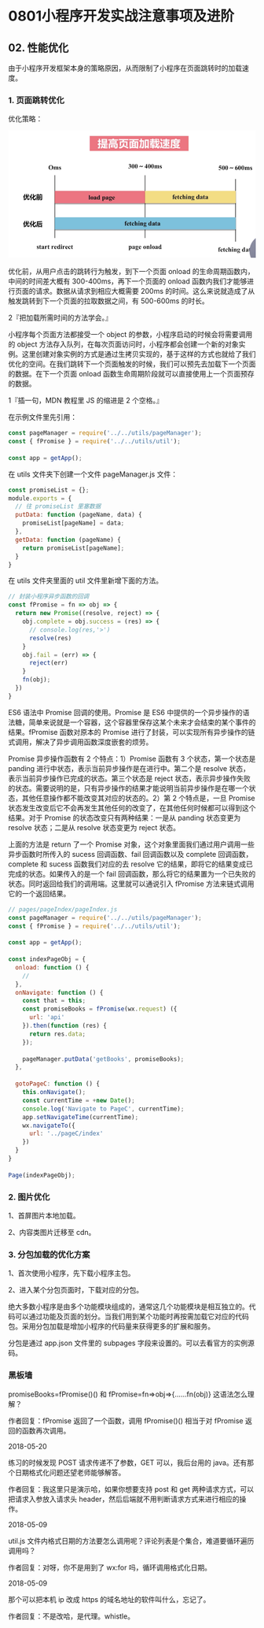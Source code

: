 # 0801小程序开发实战注意事项及进阶

## 02. 性能优化

由于小程序开发框架本身的策略原因，从而限制了小程序在页面跳转时的加载速度。

### 1. 页面跳转优化

优化策略：

![](./res/2019004.png)

优化前，从用户点击的跳转行为触发，到下一个页面 onload 的生命周期函数内，中间的时间差大概有 300-400ms，再下一个页面的 onload 函数内我们才能够进行页面的请求。数据从请求到相应大概需要 200ms 的时间。这么来说就造成了从触发跳转到下一个页面的拉取数据之间，有 500-600ms 的时长。

2『把加载所需时间的方法学会。』

小程序每个页面方法都接受一个 object 的参数，小程序启动的时候会将需要调用的 object 方法存入队列，在每次页面访问时，小程序都会创建一个新的对象实例。这里创建对象实例的方式是通过生拷贝实现的，基于这样的方式也就给了我们优化的空间。在我们跳转下一个页面触发的时候，我们可以预先去加载下一个页面的数据。在下一个页面 onload 函数生命周期阶段就可以直接使用上一个页面预存的数据。

1『插一句，MDN 教程里 JS 的缩进是 2 个空格。』

在示例文件里先引用：

```js
const pageManager = require('../../utils/pageManager');
const { fPromise } = require('../../utils/util');

const app = getApp();
```

在 utils 文件夹下创建一个文件 pageManager.js 文件：

```js
const promiseList = {};
module.exports = {
  // 往 promiseList 里塞数据
  putData: function (pageName, data) {
    promiseList[pageName] = data;
  },
  getData: function (pageName) {
    return promiseList[pageName];
  }
}
```

在 utils 文件夹里面的 util 文件里新增下面的方法。

```js
// 封装小程序异步函数的回调
const fPromise = fn => obj => {
  return new Promise((resolve, reject) => {
    obj.complete = obj.success = (res) => {
      // console.log(res,'>')
      resolve(res)
    }
    obj.fail = (err) => {
      reject(err)
    }
    fn(obj);
  })
}
```

ES6 语法中 Promise 回调的使用。Promise 是 ES6 中提供的一个异步操作的语法糖，简单来说就是一个容器，这个容器里保存这某个未来才会结束的某个事件的结果。fPromise 函数对原本的 Promise 进行了封装，可以实现所有异步操作的链式调用，解决了异步调用函数深度嵌套的烦劳。

Promise 异步操作函数有 2 个特点：1）Promise 函数有 3 个状态，第一个状态是 panding 进行中状态，表示当前异步操作是在进行中。第二个是 resolve 状态，表示当前异步操作已完成的状态。第三个状态是 reject 状态，表示异步操作失败的状态。需要说明的是，只有异步操作的结果才能说明当前异步操作是在哪一个状态，其他任意操作都不能改变其对应的状态的。2）第 2 个特点是，一旦 Promise 状态发生改变后它不会再发生其他任何的改变了，在其他任何时候都可以得到这个结果。对于 Promise 的状态改变只有两种结果：一是从 panding 状态变更为 resolve 状态；二是从 resolve 状态变更为 reject 状态。

上面的方法是 return 了一个 Promise 对象，这个对象里面我们通过用户调用一些异步函数时所传入的 sucess 回调函数、fail 回调函数以及 complete 回调函数，complete 和 sucess 函数我们对应的去 resolve 它的结果，即将它的结果变成已完成的状态。如果传入的是一个 fail 回调函数，那么将它的结果置为一个已失败的状态。同时返回给我们的调用端。这里就可以通说引入 fPromise 方法来链式调用它的一个返回结果。

```js
// pages/pageIndex/pageIndex.js
const pageManager = require('../../utils/pageManager');
const { fPromise } = require('../../utils/util');

const app = getApp();

const indexPageObj = {
  onload: function () {
    //
  },
  onNavigate: function () {
    const that = this;
    const promiseBooks = fPromise(wx.request) ({
      url: 'api'
    }).then(function (res) {
      return res.data;
    });

    pageManager.putData('getBooks', promiseBooks);
  },

  gotoPageC: function () {
    this.onNavigate();
    const currentTime = +new Date();
    console.log('Navigate to PageC', currentTime);
    app.setNavigateTime(currentTime);
    wx.navigateTo({
      url: '../pageC/index'
    })
  }
}

Page(indexPageObj);
```

### 2. 图片优化

1、首屏图片本地加载。

2、内容类图片迁移至 cdn。

### 3. 分包加载的优化方案

1、首次使用小程序，先下载小程序主包。

2、进入某个分包页面时，下载对应的分包。

绝大多数小程序是由多个功能模块组成的，通常这几个功能模块是相互独立的。代码可以通过功能及页面的划分。当我们用到某个功能时再按需加载它对应的代码包。采用分包加载是增加小程序的代码量来获得更多的扩展和服务。

分包是通过 app.json 文件里的 subpages 字段来设置的。可以去看官方的实例源码。

### 黑板墙

promiseBooks=fPromise()() 和 fPromise=fn=>obj=>{……fn(obj)} 这语法怎么理解？

作者回复：fPromise 返回了一个函数，调用 fPromise()() 相当于对 fPromise 返回的函数再次调用。

2018-05-20

练习的时候发现 POST 请求传递不了参数，GET 可以，我后台用的 java。还有那个日期格式化问题还望老师能够解答。

作者回复：我这里只是演示哈，如果你想要支持 post 和 get 两种请求方式，可以把请求入参放入请求头 header，然后后端就不用判断请求方式来进行相应的操作。

2018-05-09

util.js 文件内格式日期的方法要怎么调用呢？评论列表是个集合，难道要循环遍历调用吗？

作者回复：对呀，你不是用到了 wx:for 吗，循环调用格式化日期。

2018-05-09

那个可以把本机 ip 改成 https 的域名地址的软件叫什么，忘记了。

作者回复：不是改哈，是代理。whistle。
